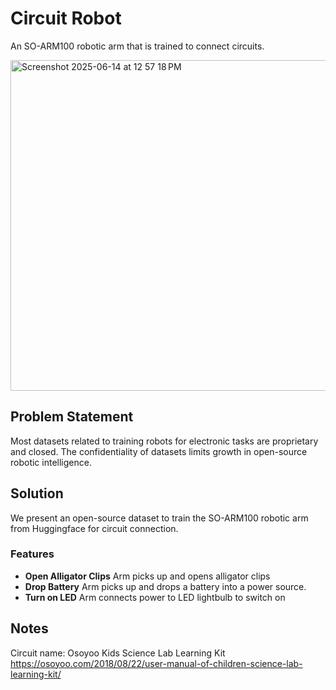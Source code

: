 # Circuit Robot
An SO-ARM100 robotic arm that is trained to connect circuits. 

<img width="529" alt="Screenshot 2025-06-14 at 12 57 18 PM" src="https://github.com/user-attachments/assets/fadaff8a-77a4-4aa3-b0ec-5e1f7b7cfa5d" />

## Problem Statement
Most datasets related to training robots for electronic tasks are proprietary and closed. The confidentiality of datasets limits growth in open-source robotic intelligence.

## Solution
We present an open-source dataset to train the SO-ARM100 robotic arm from Huggingface for circuit connection. 

### Features
- **Open Alligator Clips** Arm picks up and opens alligator clips
- **Drop Battery** Arm picks up and drops a battery into a power source.
- **Turn on LED** Arm connects power to LED lightbulb to switch on



## Notes
Circuit name: Osoyoo Kids Science Lab Learning Kit 
https://osoyoo.com/2018/08/22/user-manual-of-children-science-lab-learning-kit/

